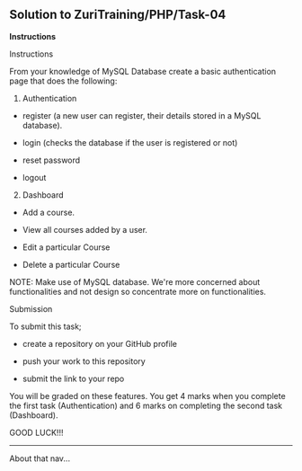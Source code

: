 ## Solution to ZuriTraining/PHP/Task-04

**Instructions**

Instructions

From your knowledge of MySQL Database create a basic authentication page that does the following:

1. Authentication

- register (a new user can register, their details stored in a MySQL database). 

- login (checks the database if the user is registered or not)

- reset password

- logout

2. Dashboard

- Add a course.

- View all courses added by a user. 

- Edit a particular Course

- Delete a particular Course

 

NOTE: Make use of MySQL database. We're more concerned about functionalities and not design so concentrate more on functionalities.

 

Submission

 

To submit this task;

- create a repository on your GitHub profile

- push your work to this repository

- submit the link to your repo

 

You will be graded on these features. You get 4 marks when you complete the first task (Authentication) and 6 marks on completing the second task (Dashboard).

 

GOOD LUCK!!!

 <hr>

About that nav...
